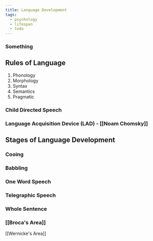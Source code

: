 ```yaml
---
title: Language Development
tags:
  - psychology
  - lifespan
  - todo
---
```


### Something
## Rules of Language
1. Phonology
2. Morphology
3. Syntax
4. Semantics
5. Pragmatic

### Child Directed Speech
### Language Acquisition Device (LAD) - [[Noam Chomsky]]

## Stages of Language Development
### Cooing
### Babbling
### One Word Speech
### Telegraphic Speech
### Whole Sentence

### [[Broca's Area]]
[[Wernicke's Area]]
